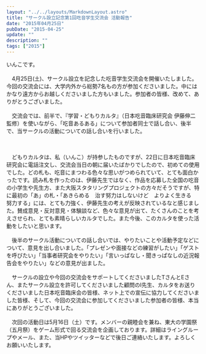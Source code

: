 ```yaml
---
layout: "../../layouts/MarkdownLayout.astro"
title: "サークル設立記念第1回吃音学生交流会 活動報告"
date: "2015年04月25日"
pubDate: "2015-04-25"
update: ""
description: ""
tags: ["2015"]
---
```


いんこです。 
<br><br>
&emsp;4月25日(土)、サークル設立を記念した吃音学生交流会を開催いたしました。今回の交流会には、大学内外から総勢7名もの方が参加くださいました。中にはかなり遠方からお越しくださいました方もいました。参加者の皆様、改めて、ありがとうございました。 
<br><br>
&emsp;交流会では、前半で、『学習・どもりカルタ』（日本吃音臨床研究会 伊藤伸二監修）を使いながら、「吃音あるある」について参加者同士で話し合い、後半で、当サークルの活動についての話し合いを行いました。 

<br><br>
&emsp;どもりカルタは、私（いんこ）が持参したものですが、22日に日本吃音臨床研究会に電話注文し、交流会当日の朝に届いたばかりでしたので、初めての使用でした。どの札も、吃音にまつわる色々な思いがつめられていて、とても面白かったです。読み札を作ったのは、伊藤先生ではなく、作品を応募した全国の吃音の小学生や先生方、また大阪スタタリングプロジェクトの方々だそうですが、特に最初の「あ」の札・「あきらめる　治す努力はしないけど　よりよく生きる　努力する」には、とても力強く、伊藤先生の考えが反映されているなと感じました。賛成意見・反対意見・体験談など、色々な意見が出て、たくさんのことを考えさせられ、とても素晴らしいカルタでした。また今後、このカルタを使った活動をしたいと思います。 
<br><br>
&emsp;後半のサークル活動についての話し合いでは、やりたいことや活動予定などについて、意見を出し合いました。「プレゼンや面接などの練習がしたい」「ゲストを呼びたい」「当事者研究会をやりたい」「言いっぱなし・聞きっぱなしの近況報告会をやりたい」などの意見が出ました。 
<br><br>
&emsp;サークルの設立や今回の交流会をサポートしてくださいましたTさんとEさん、またサークル設立を許可してくださいました顧問のI先生、カルタをお送りくださいました日本吃音臨床会の皆様、ネット上での宣伝に協力してくださいました皆様、そして、今回の交流会に参加してくださいました参加者の皆様、本当にありがとうございました。 
<br><br>
&emsp;次回の活動日は5月16日（土）です。メンバーの親睦会を兼ね、東大の学園祭（五月祭）をゲーム形式で回る交流会を企画しております。詳細はライングループやメール、また、当HPやツイッターなどで後日ご連絡いたします。よろしくお願いいたします。

